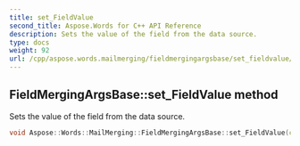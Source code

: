```yaml
---
title: set_FieldValue
second_title: Aspose.Words for C++ API Reference
description: Sets the value of the field from the data source.
type: docs
weight: 92
url: /cpp/aspose.words.mailmerging/fieldmergingargsbase/set_fieldvalue/
---
```

## FieldMergingArgsBase::set_FieldValue method


Sets the value of the field from the data source.

```cpp
void Aspose::Words::MailMerging::FieldMergingArgsBase::set_FieldValue(const System::SharedPtr<System::Object> &value)
```

